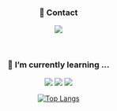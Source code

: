 <div align="center">

### 💬 **Contact**

<a href="mailto: sg@yonsei.ac.kr"><img src="https://img.shields.io/badge/Mail-EA4335?style=flat-square&logo=Gmail&logoColor=white"/></a>

<br/>
  
### 🌱 **I’m currently learning ...**
  
<img src="https://img.shields.io/badge/Python-3776AB?style=flat-square&logo=Python&logoColor=white"/> <img src="https://img.shields.io/badge/HTML5-E34F26?style=flat-square&logo=HTML5&logoColor=white"/> <img src="https://img.shields.io/badge/JavaScript-F7DF1E?style=flat-square&logo=JavaScript&logoColor=white"/>


 
[![Top Langs](https://github-readme-stats.vercel.app/api/top-langs/?username=anuraghazra&layout=compact)](https://github.com/Hyeona89/github-readme-stats)
  
</div>

